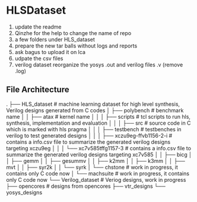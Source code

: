 # HLSDataset
1. update the readme
2. Qinzhe for the help to change the name of repo
3. a few folders under HLS_dataset
4. prepare the new tar balls without logs and reports
5. ask bagus to upload it on lca
6. udpate the csv files
7. verilog dataset reorganize the yosys .out and verilog files .v (remove .log)

## File Architecture
.
├── HLS_dataset                           # machine learning dataset for high level synthesis, Verilog designs generated from C codes
│   ├── polybench                         # benchmark name
│   │   ├── atax                          # kernel name
│   │   │   ├── scripts                   # tcl scripts to run hls, synthesis, implementation and evaluation
│   │   │   ├── src                       # source code in C which is marked with hls pragma
│   │   │   ├── testbench                 # testbenches in verilog to test generated designs
│   │   │   ├── xczu9eg-ffvb1156-2-i      # contains a info.csv file to summarize the generated verilog designs targeting xczu9eg
│   │   │   └── xc7v585tffg1157-3         # contains a info.csv file to summarize the generated verilog designs targeting xc7v585
│   │   ├── bicg
│   │   ├── gemm
│   │   ├── gesummv
│   │   ├── k2mm
│   │   ├── k3mm
│   │   ├── mvt
│   │   ├── syr2k
│   │   └── syrk
│   └── chstone                           # work in progress, it contains only C code now
│   └── machsuite                         # work in progress, it contains only C code now
└── Verilog_dataset                       # Veriog designs, work in progress
    ├── opencores                         # designs from opencores
    ├── vtr_designs
    └── yosys_designs
